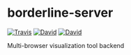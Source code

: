 # borderline-server

[![Travis](https://img.shields.io/travis/dsi-icl/borderline-server/master.svg?style=flat-square)](https://travis-ci.org/dsi-icl/borderline-server) 
[![David](https://img.shields.io/david/dsi-icl/borderline-server.svg?style=flat-square)](https://david-dm.org/dsi-icl/borderline-server) 
[![David](https://img.shields.io/david/dev/dsi-icl/dsi-icl/borderline-server.svg?style=flat-square)](https://david-dm.org/dsi-icl/borderline-server?type=dev) 

Multi-browser visualization tool backend

